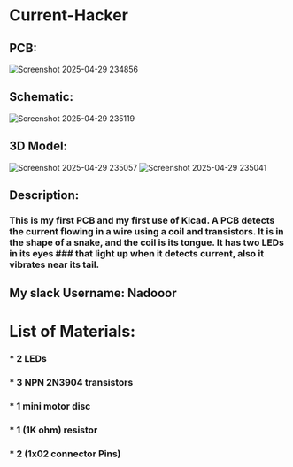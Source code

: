 # Current-Hacker
## PCB:
![Screenshot 2025-04-29 234856](https://github.com/user-attachments/assets/4247d259-6a3a-4e77-9176-22a9ff43f72a)
## Schematic:
![Screenshot 2025-04-29 235119](https://github.com/user-attachments/assets/311754a8-dba8-443c-adf8-f58b4f337deb)
## 3D Model:
![Screenshot 2025-04-29 235057](https://github.com/user-attachments/assets/255d09fc-8898-414a-b44a-5cbec17763c6)
![Screenshot 2025-04-29 235041](https://github.com/user-attachments/assets/a513b48e-3b75-4eb4-9c06-0266c4081939)
## Description:
### This is my first PCB and my first use of Kicad. A PCB detects the current flowing in a wire using a coil and transistors. It is in the shape of a snake, and the coil is its tongue. It has two LEDs in its eyes ### that light up when it detects current, also it vibrates near its tail.
## My slack Username: Nadooor
# List of Materials:
### * 2 LEDs
### * 3 NPN 2N3904 transistors
### * 1 mini motor disc
### * 1 (1K ohm) resistor
### * 2 (1x02 connector Pins)
